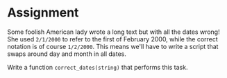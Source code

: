 # Assignment

Some foolish American lady wrote a long text but with all the dates wrong!
She used `2/1/2000` to refer to the first of February 2000, while the correct notation is of course `1/2/2000`.
This means we'll have to write a script that swaps around day and month in all dates.

Write a function `correct_dates(string)` that performs this task.
